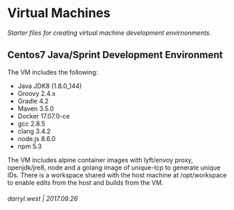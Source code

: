 # Virtual Machines

_Starter files for creating virtual machine development envirnonments._

## Centos7 Java/Sprint Development Environment

The VM includes the following:

* Java JDK8 (1.8.0_144)
* Groovy 2.4.x
* Gradle 4.2
* Maven 3.5.0
* Docker 17.07.0-ce
* gcc 2.8.5
* clang 3.4.2
* node.js 8.6.0
* npm 5.3

The VM includes alpine container images with lyft/envoy proxy, openjdk/jre8, node and a golang image of unique-tcp to generate unique IDs.  There is a workspace shared with the host machine at /opt/workspace to enable edits from the host and builds from the VM.

###### darryl.west | 2017.09.26
